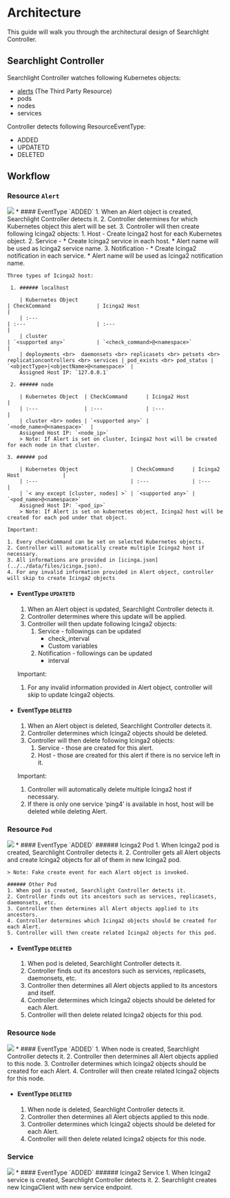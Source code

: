 # Architecture

This guide will walk you through the architectural design of Searchlight Controller.

## Searchlight Controller

Searchlight Controller watches following Kubernetes objects:

* [alerts](../user-guide/alert-object.md) (The Third Party Resource)
* pods
* nodes
* services

Controller detects following ResourceEventType:

* ADDED
* UPDATETD
* DELETED

## Workflow

### Resource `Alert`
<img src="workflow-alerts.png">
* #### EventType `ADDED`
    1. When an Alert object is created, Searchlight Controller detects it.
    2. Controller determines for which Kubernetes object this alert will be set.
    3. Controller will then create following Icinga2 objects:
        1. Host - Create Icinga2 host for each Kubernetes object.
        2. Service - 
            * Create Icinga2 service in each host.
            * Alert name will be used as Icinga2 service name.
        3. Notification -
            * Create Icinga2 notification in each service.
            * Alert name will be used as Icinga2 notification name.

    Three types of Icinga2 host:

     1. ###### localhost
        
        | Kubernetes Object                                                                                    | CheckCommand               | Icinga2 Host                            |
        | :---                                                                                                 | :---                       | :---                                    |
        | cluster                                                                                              | `<supported any>`          | `<check_command>@<namespace>`           |
        | deployments <br>  daemonsets <br> replicasets <br> petsets <br> replicationcontrollers <br> services | pod_exists <br> pod_status | `<objectType>|<objectName>@<namespace>` |
        Assigned Host IP: `127.0.0.1`

     2. ###### node

        | Kubernetes Object  | CheckCommand      | Icinga2 Host               |
        | :---               | :---              | :---                       |
        | cluster <br> nodes | `<supported any>` | `<node_name>@<namespace>`  |
        Assigned Host IP: `<node_ip>`
        > Note: If Alert is set on cluster, Icinga2 host will be created for each node in that cluster.

    3. ###### pod

        | Kubernetes Object                 | CheckCommand      | Icinga2 Host              |
        | :---                              | :---              | :---                      |
        | `< any except [cluster, nodes] >` | `<supported any>` | `<pod_name>@<namespace>`  
        Assigned Host IP: `<pod_ip>`
        > Note: If Alert is set on kubernetes object, Icinga2 host will be created for each pod under that object.

    Important:

    1. Every checkCommand can be set on selected Kubernetes objects.
    2. Controller will automatically create multiple Icinga2 host if necessary.
    3. All informations are provided in [icinga.json](../../data/files/icinga.json).
    4. For any invalid information provided in Alert object, controller will skip to create Icinga2 objects


* #### EventType `UPDATETD`
    1. When an Alert object is updated, Searchlight Controller detects it.
    2. Controller determines where this update will be applied.
    3. Controller will then update following Icinga2 objects:
        1. Service - followings can be updated
            * check_interval
            * Custom variables  
        2. Notification - followings can be updated
            * interval

    Important:
    
    1. For any invalid information provided in Alert object, controller will skip to update Icinga2 objects.
    

* #### EventType `DELETED`
    1. When an Alert object is deleted, Searchlight Controller detects it.
    2. Controller determines which Icinga2 objects should be deleted.
    3. Controller will then delete following Icinga2 objects:
        1. Service - those are created for this alert.
        2. Host - those are created for this alert if there is no service left in it.
    
    Important:

    1. Controller will automatically delete multiple Icinga2 host if necessary.
    2. If there is only one service ‘ping4’ is available in host, host will be deleted while deleting Alert.


### Resource `Pod`
<img src="workflow-pods.png">
* #### EventType `ADDED`
    ###### Icinga2 Pod
    1. When Icinga2 pod is created, Searchlight Controller detects it.
    2. Controller gets all Alert objects and create Icinga2 objects for all of them in new Icinga2 pod.

    > Note: Fake create event for each Alert object is invoked.

    ###### Other Pod
    1. When pod is created, Searchlight Controller detects it.
    2. Controller finds out its ancestors such as services, replicasets, daemonsets, etc.
    3. Controller then determines all Alert objects applied to its ancestors.
    4. Controller determines which Icinga2 objects should be created for each Alert.
    5. Controller will then create related Icinga2 objects for this pod.

* #### EventType `DELETED`
    1. When pod is deleted, Searchlight Controller detects it.
    2. Controller finds out its ancestors such as services, replicasets, daemonsets, etc.
    3. Controller then determines all Alert objects applied to its ancestors and itself.
    4. Controller determines which Icinga2 objects should be deleted for each Alert.
    5. Controller will then delete related Icinga2 objects for this pod.


### Resource `Node`
<img src="workflow-pods.png">
* #### EventType `ADDED`
    1. When node is created, Searchlight Controller detects it.
    2. Controller then determines all Alert objects applied to this node.
    3. Controller determines which Icinga2 objects should be created for each Alert.
    4. Controller will then create related Icinga2 objects for this node.

* #### EventType `DELETED`
    1. When node is deleted, Searchlight Controller detects it.
    2. Controller then determines all Alert objects applied to this node.
    3. Controller determines which Icinga2 objects should be deleted for each Alert.
    4. Controller will then delete related Icinga2 objects for this node.


### Service
<img src="workflow-services.png"> 
* #### EventType `ADDED`
    ###### Icinga2 Service
    1. When Icinga2 service is created, Searchlight Controller detects it.
    2. Searchlight creates new IcingaClient with new service endpoint.
